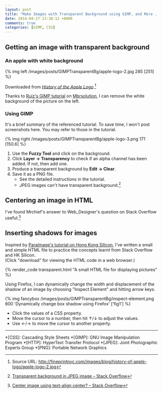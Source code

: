 ```yaml
---
layout: post
title: "Make Images with Transparent Background using GIMP, and More ..."
date: 2014-04-27 13:38:12 +0800
comments: true
categories: [GIMP, CSS]
---
```


Getting an image with transparent background
---

### An apple with white background

{% img left /images/posts/GIMPTransparentBg/apple-logo-2.jpg 285 [251] %}

Downloaded from [*History of the Apple Logo*][apple_logo].[^1]

Thanks to [Ruiz's GIMP tutorial][gimp_tutorial] on
[Mbrsolution][mbrsolution], I can remove the white background of the
picture on the left.

### Using GIMP

It's a brief summary of the referenced tutorial.  To save time, I
won't post screenshots here.  You may refer to those in the tutorial.

{% img right /images/posts/GIMPTransparentBg/apple-logo-3.png 171 [150.6] %}

1. Use the **Fuzzy Tool** and click on the background.
2. Click **Layer → Transparency** to check if an alpha channel has
been added.  If not, then add one.
3. Produce a transparent background by **Edit → Clear**.
4. Save it as a PNG file.
    - See the detailed instructions in the tutorial.
    - JPEG images can't have transparent background.[^2]

<!-- more -->

Centering an image in HTML
---

I've found Mrchief's answer to Web_Designer's question on Stack
Overflow useful.[^3]

Inserting shadows for images
---

Inspired by [ParaImage's tutorial on Hong Kong Silicon][hksilicon],
I've written a small and simple HTML file to practice the concepts
learnt from Stack Overflow and HK Silicon.  
(Click "download" for viewing the HTML code in a web browser.)

{% render_code transparent.html "A small HTML file for displaying pictures" %}

Using Firefox, I can dynamically change the width and displacement of
the shadow of an image by choosing "Inspect Element" and hitting arrow
keys.

{% img fancybox /images/posts/GIMPTransparentBg/inspect-element.png 800 'Dynamically change box shadow using Firefox' ['fig1'] %}

- Click the values of a CSS property.
- Move the cursor to a number, then hit ↑/↓ to adjust the values.
- Use ←/→ to move the cursor to another property.

---
[^1]:
    Source URL:
    <http://fineprintnyc.com/images/blog/history-of-apple-logo/apple-logo-2.jpg>

[^2]:
    [Transparent background in JPEG image – Stack Overflow][so16906144]

[^3]:
    [Center image using text-align center? – Stack Overflow][so7055393]

[gimp_tutorial]: http://mbrsolution.com/tutorial/gimp-tutorial-how-to-make-an-image-background-transparent.php
[mbrsolution]: http://mbrsolution.com/
[apple_logo]: http://fineprintnyc.com/blog/history-of-the-apple-logo
[hksilicon]: http://www.hksilicon.com/kb/articles/4690/CSS3-box-shadow
[so16906144]: http://stackoverflow.com/q/16906144
[so7055393]: http://stackoverflow.com/q/7055393

*[CSS]: Cascading Style Sheets
*[GIMP]: GNU Image Manipulation Program
*[HTTP]: HyperText Transfer Protocol
*[JPEG]: Joint Photographic Experts Group
*[PNG]: Portable Network Graphics

